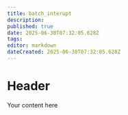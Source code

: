 ```yaml
---
title: batch_interupt
description: 
published: true
date: 2025-06-30T07:32:05.628Z
tags: 
editor: markdown
dateCreated: 2025-06-30T07:32:05.628Z
---
```


# Header
Your content here